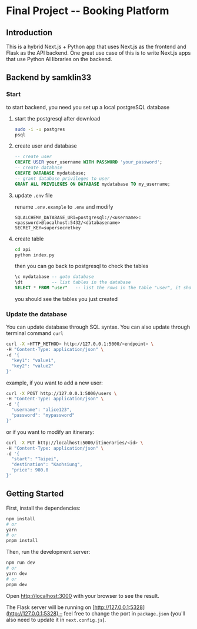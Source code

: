 # Final Project -- Booking Platform

## Introduction

This is a hybrid Next.js + Python app that uses Next.js as the frontend and Flask as the API backend. One great use case of this is to write Next.js apps that use Python AI libraries on the backend.

## Backend by samklin33
### Start
to start backend, you need you set up a local postgreSQL database
1. start the postgresql after download
    ```bash
    sudo -i -u postgres
    psql
    ```
2. create user and database
    ```sql 
    -- create user 
    CREATE USER your_username WITH PASSWORD 'your_password';
    -- create database
    CREATE DATABASE mydatabase;
    -- grant database privileges to user
    GRANT ALL PRIVILEGES ON DATABASE mydatabase TO my_username;
    ```
3. update `.env` file
    
    rename `.env.example` to `.env` and modify
    ```env
    SQLALCHEMY_DATABASE_URI=postgresql://<username>:<password>@localhost:5432/<databasename>
    SECRET_KEY=supersecretkey
    ```
4. create table
    ```bash 
    cd api
    python index.py
    ```
    then you can go back to postgresql to check the tables
    ```sql
    \c mydatabase -- goto database
    \dt           -- list tables in the database
    SELECT * FROM "user"   -- list the rows in the table "user", it should be empty
    ```
    you should see the tables you just created

### Update the database
You can update database through SQL syntax. You can also update through terminal command `curl`
```bash
curl -X <HTTP_METHOD> http://127.0.0.1:5000/<endpoint> \
-H "Content-Type: application/json" \
-d '{
  "key1": "value1",
  "key2": "value2"
}'
```
example, if you want to add a new user:
```bash
curl -X POST http://127.0.0.1:5000/users \
-H "Content-Type: application/json" \
-d '{
  "username": "alice123",
  "password": "mypassword"
}'
```
or if you want to modify an itinerary:
```bash
curl -X PUT http://localhost:5000/itineraries/<id> \
-H "Content-Type: application/json" \
-d '{
  "start": "Taipei",
  "destination": "Kaohsiung",
  "price": 980.0
}'
```

## Getting Started

First, install the dependencies:

```bash
npm install
# or
yarn
# or
pnpm install
```

Then, run the development server:

```bash
npm run dev
# or
yarn dev
# or
pnpm dev
```

Open [http://localhost:3000](http://localhost:3000) with your browser to see the result.

The Flask server will be running on [http://127.0.0.1:5328](http://127.0.0.1:5328) – feel free to change the port in `package.json` (you'll also need to update it in `next.config.js`).
